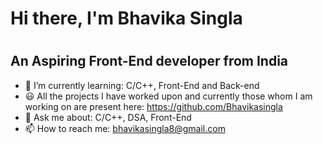 ## <h1>Hi there, I'm Bhavika Singla</h1>
# <h2>An Aspiring Front-End developer from India</h2>

- 🌱 I’m currently learning: C/C++, Front-End and Back-end
- 😃 All the projects I have worked upon and currently those whom I am working on are present here: https://github.com/Bhavikasingla
- 💬 Ask me about: C/C++, DSA, Front-End
- 📫 How to reach me: bhavikasingla8@gmail.com

